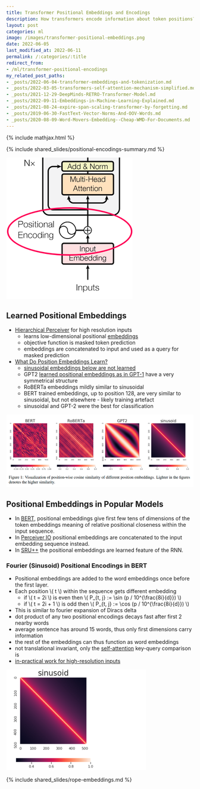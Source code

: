 ```yaml
---
title: Transformer Positional Embeddings and Encodings
description: How transformers encode information about token positions?
layout: post
categories: ml
image: /images/transformer-positional-embeddings.png
date: 2022-06-05
last_modified_at: 2022-06-11
permalink: /:categories/:title
redirect_from:
- /ml/transformer-positional-encodings
my_related_post_paths:
- _posts/2022-06-04-transformer-embeddings-and-tokenization.md
- _posts/2022-03-05-transformers-self-attention-mechanism-simplified.md
- _posts/2021-12-29-DeepMinds-RETRO-Transformer-Model.md
- _posts/2022-09-11-Embeddings-in-Machine-Learning-Explained.md
- _posts/2021-08-24-expire-span-scaling-transformer-by-forgetting.md
- _posts/2019-06-30-FastText-Vector-Norms-And-OOV-Words.md
- _posts/2020-08-09-Word-Movers-Embedding--Cheap-WMD-For-Documents.md
---
```




{% include mathjax.html %}

{% include shared_slides/positional-encodings-summary.md %}

![positional embeddings in BERT architecture](/images/transformer-positional-embeddings.png)


## Learned Positional Embeddings
- [Hierarchical Perceiver](https://arxiv.org/pdf/2202.10890.pdf) for high resolution inputs
  - learns low-dimensional positional [embeddings](/ml/Embeddings-in-Machine-Learning-Explained) 
  - objective function is masked token prediction
  - embeddings are concatenated to input and used as a query for masked prediction
- [What Do Position Embeddings Learn?](https://arxiv.org/abs/2010.04903)
  - [sinusoidal embeddings below are not learned](#fourier-sinusoid-positional-encodings-in-bert)
  - GPT2 [learned positional embeddings as in GPT-1](https://s3-us-west-2.amazonaws.com/openai-assets/research-covers/language-unsupervised/language_understanding_paper.pdf) have a very symmetrical structure
  - RoBERTa embeddings mildly similar to sinusoidal
  - BERT trained embeddings, up to position 128, are very similar to sinusoidal, but not elsewhere - likely training artefact
  - sinusoidal and GPT-2 were the best for classification

![Visualization of position-wise cosine similarity of different position embeddings](/images/visualization-of-cosine-similarity-of-position-embeddings.png)

## Positional Embeddings in Popular Models
- In [BERT](/ml/transformers-self-attention-mechanism-simplified), positional embeddings give first few tens of dimensions of the token embeddings meaning of relative positional closeness within the input sequence.
- In [Perceiver IO](/ml/cross-attention-in-transformer-architecture#cross-attention-in-perceiver-io) positional embeddings are concatenated to the input embedding sequence instead.
- In [SRU++](/ml/SRU++-Speeds-Up-Transformer-with-Simple-Recurrent-Unit-RNN) the positional embeddings are learned feature of the RNN.


### Fourier (Sinusoid) Positional Encodings in BERT
- Positional embeddings are added to the word embeddings once before the first layer.
- Each position \\( t \\) within the sequence gets different embedding
  - if \\( t = 2i \\) is even then \\( P_{t, j} := \sin (p / 10^{\frac{8i}{d}})  \\)
  - if \\( t = 2i + 1 \\) is odd then \\( P_{t, j} := \cos (p / 10^{\frac{8i}{d}})  \\)
- This is similar to fourier expansion of Diracs delta
- dot product of any two positional encodings decays fast after first 2 nearby words
- average sentence has around 15 words, thus only first dimensions carry information
- the rest of the embeddings can thus function as word embeddings
- not translational invariant, only the [self-attention](/ml/transformers-self-attention-mechanism-simplified) key-query comparison is
- [in-practical work for high-resolution inputs](https://arxiv.org/pdf/2202.10890.pdf)

![Fourier (Sinusoid) Positional Encodings in BERT](/images/position-embeddings-sinusoid.png)

{% include shared_slides/rope-embeddings.md %}

